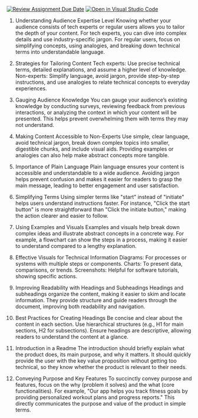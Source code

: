 [![Review Assignment Due Date](https://classroom.github.com/assets/deadline-readme-button-22041afd0340ce965d47ae6ef1cefeee28c7c493a6346c4f15d667ab976d596c.svg)](https://classroom.github.com/a/zsAR-pyY)
[![Open in Visual Studio Code](https://classroom.github.com/assets/open-in-vscode-2e0aaae1b6195c2367325f4f02e2d04e9abb55f0b24a779b69b11b9e10269abc.svg)](https://classroom.github.com/online_ide?assignment_repo_id=18372980&assignment_repo_type=AssignmentRepo)
1. Understanding Audience Expertise Level
Knowing whether your audience consists of tech experts or regular users allows you to tailor the depth of your content. For tech experts, you can dive into complex details and use industry-specific jargon. For regular users, focus on simplifying concepts, using analogies, and breaking down technical terms into understandable language.

2. Strategies for Tailoring Content
Tech experts: Use precise technical terms, detailed explanations, and assume a higher level of knowledge.
Non-experts: Simplify language, avoid jargon, provide step-by-step instructions, and use analogies to relate technical concepts to everyday experiences.
3. Gauging Audience Knowledge
You can gauge your audience’s existing knowledge by conducting surveys, reviewing feedback from previous interactions, or analyzing the context in which your content will be presented. This helps prevent overwhelming them with terms they may not understand.

4. Making Content Accessible to Non-Experts
Use simple, clear language, avoid technical jargon, break down complex topics into smaller, digestible chunks, and include visual aids. Providing examples or analogies can also help make abstract concepts more tangible.

5. Importance of Plain Language
Plain language ensures your content is accessible and understandable to a wide audience. Avoiding jargon helps prevent confusion and makes it easier for readers to grasp the main message, leading to better engagement and user satisfaction.

6. Simplifying Terms
Using simpler terms like "start" instead of "initiate" helps users understand instructions faster. For instance, "Click the start button" is more straightforward than "Click the initiate button," making the action clearer and easier to follow.

7. Using Examples and Visuals
Examples and visuals help break down complex ideas and illustrate abstract concepts in a concrete way. For example, a flowchart can show the steps in a process, making it easier to understand compared to a lengthy explanation.

8. Effective Visuals for Technical Information
Diagrams: For processes or systems with multiple steps or components.
Charts: To present data, comparisons, or trends.
Screenshots: Helpful for software tutorials, showing specific actions.
9. Improving Readability with Headings and Subheadings
Headings and subheadings organize the content, making it easier to skim and locate information. They provide structure and guide readers through the document, improving both readability and navigation.

10. Best Practices for Creating Headings
Be concise and clear about the content in each section.
Use hierarchical structures (e.g., H1 for main sections, H2 for subsections).
Ensure headings are descriptive, allowing readers to understand the content at a glance.
11. Introduction in a Readme
The introduction should briefly explain what the product does, its main purpose, and why it matters. It should quickly provide the user with the key value proposition without getting too technical, so they know whether the product is relevant to their needs.

12. Conveying Purpose and Key Features
To succinctly convey purpose and features, focus on the why (problem it solves) and the what (core functionalities). For example, "Our app helps you track fitness goals by providing personalized workout plans and progress reports." This directly communicates the purpose and value of the product in simple terms.
